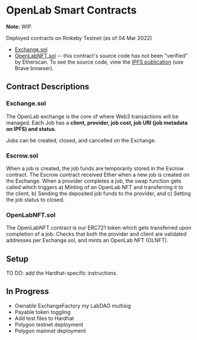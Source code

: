 # OpenLab Smart Contracts

**Note:** WIP.

Deployed contracts on Rinkeby Testnet (as of 04 Mar 2022)
* [Exchange.sol](https://rinkeby.etherscan.io/address/0x55b63e51cedeb16c777f984812d8653e4b9b803e#code)
* [OpenLabNFT.sol](https://rinkeby.etherscan.io/address/0xd301acda1075a59aba9c4c536695b054ccb0754a) -- this contract's source code has not been "verified" by Etherscan. To see the source code, view the [IPFS publication](https://ipfs.io/ipfs/QmNSG2xbSBVu2sydKXN731KQr5AqTijpfiF3nxhKumjR91) (use Brave browser).

## Contract Descriptions

### Exchange.sol

The OpenLab exchange is the core of where Web3 transactions will be managed. Each Job has a **client, provider, job cost, job URI (job metadata on IPFS) and status**.

Jobs can be created, closed, and cancelled on the Exchange.

### Escrow.sol

When a job is created, the job funds are temporarily stored in the Escrow contract. The Escrow contract received Ether when a new job is created on the Exchange. When a provider completes a job, the swap function gets called which triggers a) Minting of an OpenLab NFT and transferring it to the client, b) Sending the deposited job funds to the provider, and c) Setting the job status to closed.

### OpenLabNFT.sol

The OpenLabNFT contract is our ERC721 token which gets transferred upon completion of a job. Checks that both the provider and client are validated addresses per Exchange.sol, and mints an OpenLab NFT (OLNFT).

## Setup

TO DO: add the Hardhat-specific instructions.

## In Progress

* Ownable ExchangeFactory my LabDAO multisig
* Payable token toggling
* Add test files to Hardhat
* Polygon testnet deployment
* Polygon mainnet deployment